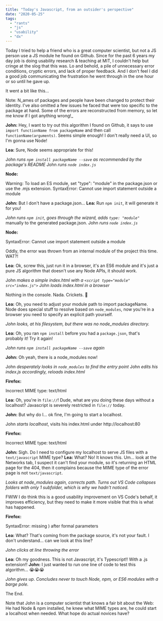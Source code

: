 ```yaml
---
title: "Today's Javascript, from an outsider's perspective"
date: "2020-05-25"
tags:
  - "rants"
  - "js"
  - "usability"
  - "dx"
---
```


Today I tried to help a friend who is a great computer scientist, but not a JS person use a JS module he found on Github. Since for the past 6 years my day job is doing usability research & teaching at MIT, I couldn't help but cringe at the slog that this was. Lo and behold, a pile of unnecessary error conditions, cryptic errors, and lack of proper feedback. And I don't feel I did a good job communicating the frustration he went through in the one hour or so until he gave up.

It went a bit like this…

Note: N_ames of packages and people have been changed to protect their identity. I've also omitted a few issues he faced that were too specific to the package at hand. Some of the errors are reconstructed from memory, so let me know if I got anything wrong!_

**John:** Hey, I want to try out this algorithm I found on Github, it says to use `import functionName from packageName` and then call `functionName(arguments)`. Seems simple enough! I don't really need a UI, so I'm gonna use Node!

**Lea:** Sure, Node seems appropriate for this!

John _runs `npm install packageName --save` as recommended by the package's README_
John _runs `node index.js`_

**Node:**

Warning: To load an ES module, set "type": "module" in the package.json or use the .mjs extension.
SyntaxError: Cannot use import statement outside a module

**John:** But I don't have a package.json…
**Lea:** Run `npm init`, it will generate it for you!

_John runs `npm init`, goes through the wizard, adds `type: "module"`_ manually to the generated package.json.
John _runs `node index.js`_

**Node:**

SyntaxError: Cannot use import statement outside a module

Oddly, the error was thrown from an internal module of the project this time. WAT?!

**Lea:** Ok, screw this, just run it in a browser, it's an ES6 module and it's just a pure JS algorithm that doesn't use any Node APIs, it should work.

John _makes a simple index.html with a `<script type="module" src="index.js">`_
John _loads index.html in a browser_

Nothing in the console. Nada. Crickets. 🦗

**Lea:** Oh, you need to adjust your module path to import packageName. Node does special stuff to resolve based on `node_modules`, now you're in a browser you need to specify an explicit path yourself.

_John looks, at his filesystem, but there was no node\_modules directory._

**Lea:** Oh, you ran `npm install` before you had a `package.json`, that's probably it! Try it again!

_John runs `npm install packageName --save` again_

**John:** Oh yeah, there is a node\_modules now!

John _desperately looks in `node_modules` to find the entry point_
John _edits his index.js accordingly, reloads index.html_

**Firefox:**

Incorrect MIME type: text/html

**Lea:** Oh, you're in `file://`! Dude, what are you doing these days without a localhost? Javascript is severely restricted in `file://` today.

**John:** But why do I… ok fine, I'm going to start a localhost.

John _starts localhost_, visits his index.html under http://localhost:80

**Firefox:**

Incorrect MIME type: text/html

**John:** Sigh. Do I need to configure my localhost to serve JS files with a `text/javascript` MIME type?
**Lea:** What? No! It knows this. Um… look at the Networks tab, I suspect it can't find your module, so it's returning an HTML page for the 404, then it complains because the MIME type of the error page is not `text/javascript`.

_Looks at node\_modules again, corrects path. Turns out VS Code collapses folders with only 1 subfolder, which is why we hadn't noticed_.

FWIW I do think this is a good usability improvement on VS Code's behalf, it improves efficiency, but they need to make it more visible that this is what has happened.

**Firefox:**

SyntaxError: missing ) after formal parameters

**Lea:** What? That's coming from the package source, it's not your fault. I don't understand… can we look at this line?

_John clicks at line throwing the error_

**Lea:** Oh my goodness. This is not Javascript, it's Typescript!! With a .js extension!!
**John:** I just wanted to run one line of code to test this algorithm… 😭😭😭

_John gives up_. _Concludes never to touch Node, npm, or ES6 modules with a barge pole._

The End.

Note that John is a computer scientist that knows a fair bit about the Web: He had Node & npm installed, he knew what MIME types are, he could start a localhost when needed. What hope do actual novices have?
